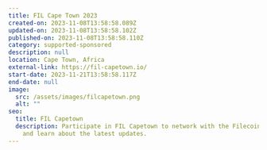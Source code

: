 ```yaml
---
title: FIL Cape Town 2023
created-on: 2023-11-08T13:58:58.089Z
updated-on: 2023-11-08T13:58:58.102Z
published-on: 2023-11-08T13:58:58.110Z
category: supported-sponsored
description: null
location: Cape Town, Africa
external-link: https://fil-capetown.io/
start-date: 2023-11-21T13:58:58.117Z
end-date: null
image:
  src: /assets/images/filcapetown.png
  alt: ""
seo:
  title: FIL Capetown
  description: Participate in FIL Capetown to network with the Filecoin community
    and learn about the latest updates.
---
```

